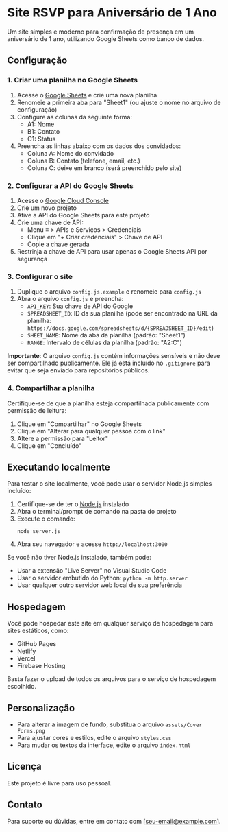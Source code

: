# Site RSVP para Aniversário de 1 Ano

Um site simples e moderno para confirmação de presença em um aniversário de 1 ano, utilizando Google Sheets como banco de dados.

## Configuração

### 1. Criar uma planilha no Google Sheets

1. Acesse o [Google Sheets](https://sheets.google.com) e crie uma nova planilha
2. Renomeie a primeira aba para "Sheet1" (ou ajuste o nome no arquivo de configuração)
3. Configure as colunas da seguinte forma:
   - A1: Nome
   - B1: Contato
   - C1: Status
4. Preencha as linhas abaixo com os dados dos convidados:
   - Coluna A: Nome do convidado
   - Coluna B: Contato (telefone, email, etc.)
   - Coluna C: deixe em branco (será preenchido pelo site)

### 2. Configurar a API do Google Sheets

1. Acesse o [Google Cloud Console](https://console.cloud.google.com/)
2. Crie um novo projeto
3. Ative a API do Google Sheets para este projeto
4. Crie uma chave de API:
   - Menu ≡ > APIs e Serviços > Credenciais
   - Clique em "+ Criar credenciais" > Chave de API
   - Copie a chave gerada
5. Restrinja a chave de API para usar apenas o Google Sheets API por segurança

### 3. Configurar o site

1. Duplique o arquivo `config.js.example` e renomeie para `config.js`
2. Abra o arquivo `config.js` e preencha:
   - `API_KEY`: Sua chave de API do Google
   - `SPREADSHEET_ID`: ID da sua planilha (pode ser encontrado na URL da planilha: `https://docs.google.com/spreadsheets/d/{SPREADSHEET_ID}/edit`)
   - `SHEET_NAME`: Nome da aba da planilha (padrão: "Sheet1")
   - `RANGE`: Intervalo de células da planilha (padrão: "A2:C")

**Importante**: O arquivo `config.js` contém informações sensíveis e não deve ser compartilhado publicamente. Ele já está incluído no `.gitignore` para evitar que seja enviado para repositórios públicos.

### 4. Compartilhar a planilha

Certifique-se de que a planilha esteja compartilhada publicamente com permissão de leitura:
1. Clique em "Compartilhar" no Google Sheets
2. Clique em "Alterar para qualquer pessoa com o link"
3. Altere a permissão para "Leitor"
4. Clique em "Concluído"

## Executando localmente

Para testar o site localmente, você pode usar o servidor Node.js simples incluído:

1. Certifique-se de ter o [Node.js](https://nodejs.org/) instalado
2. Abra o terminal/prompt de comando na pasta do projeto
3. Execute o comando:
   ```
   node server.js
   ```
4. Abra seu navegador e acesse `http://localhost:3000`

Se você não tiver Node.js instalado, também pode:
- Usar a extensão "Live Server" no Visual Studio Code
- Usar o servidor embutido do Python: `python -m http.server`
- Usar qualquer outro servidor web local de sua preferência

## Hospedagem

Você pode hospedar este site em qualquer serviço de hospedagem para sites estáticos, como:
- GitHub Pages
- Netlify
- Vercel
- Firebase Hosting

Basta fazer o upload de todos os arquivos para o serviço de hospedagem escolhido.

## Personalização

- Para alterar a imagem de fundo, substitua o arquivo `assets/Cover Forms.png`
- Para ajustar cores e estilos, edite o arquivo `styles.css`
- Para mudar os textos da interface, edite o arquivo `index.html`

## Licença

Este projeto é livre para uso pessoal.

## Contato

Para suporte ou dúvidas, entre em contato com [seu-email@example.com]. 